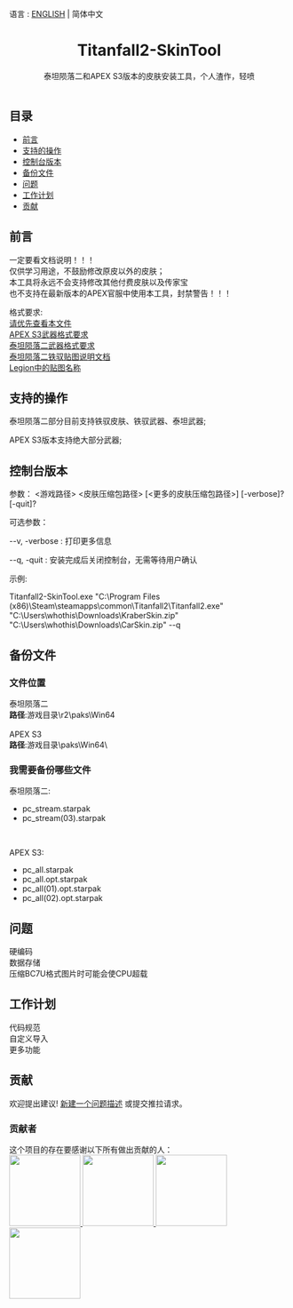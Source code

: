 语言 : [ENGLISH](./README.md) | 简体中文 
<h1 align="center">Titanfall2-SkinTool</h1>

<div align="center">泰坦陨落二和APEX S3版本的皮肤安装工具，个人渣作，轻喷</div><br>

## 目录

- [前言](#前言)
- [支持的操作](#支持的操作)
- [控制台版本](#控制台版本)
- [备份文件](#备份文件)
- [问题](#问题)
- [工作计划](#工作计划)
- [贡献](#贡献)

## 前言

一定要看文档说明！！！<br>
仅供学习用途，不鼓励修改原皮以外的皮肤；<br>
本工具将永远不会支持修改其他付费皮肤以及传家宝<br>
也不支持在最新版本的APEX官服中使用本工具，封禁警告！！！

格式要求:<br>
[请优先查看本文件](Documents/请优先查看本文件.txt)<br>
[APEX S3武器格式要求](Documents/APEX_S3武器格式要求.docx)<br>
[泰坦陨落二武器格式要求](Documents/泰坦陨落二武器格式要求.docx)<br>
[泰坦陨落二铁驭贴图说明文档](Documents/泰坦陨落二铁驭贴图说明文档.docx)<br>
[Legion中的贴图名称](Documents/Legion中的贴图名称.txt)

## 支持的操作

泰坦陨落二部分目前支持铁驭皮肤、铁驭武器、泰坦武器;


APEX S3版本支持绝大部分武器;

## 控制台版本
参数： <游戏路径> <皮肤压缩包路径> [<更多的皮肤压缩包路径>] [-verbose]? [-quit]?

可选参数：

--v, -verbose : 打印更多信息

--q, -quit : 安装完成后关闭控制台，无需等待用户确认

示例:

Titanfall2-SkinTool.exe "C:\Program Files (x86)\Steam\steamapps\common\Titanfall2\Titanfall2.exe" "C:\Users\whothis\Downloads\KraberSkin.zip" "C:\Users\whothis\Downloads\CarSkin.zip" --q

## 备份文件

### 文件位置

泰坦陨落二<br>
**路径**:游戏目录\r2\paks\Win64\
<br>
APEX S3<br>
**路径**:游戏目录\paks\Win64\


### 我需要备份哪些文件

泰坦陨落二:
<br>
- pc_stream.starpak
- pc_stream(03).starpak
<br>

APEX S3:
<br>
- pc_all.starpak
- pc_all.opt.starpak
- pc_all(01).opt.starpak
- pc_all(02).opt.starpak


## 问题
硬编码<br>
数据存储<br>
压缩BC7U格式图片时可能会使CPU超载<br>


## 工作计划

代码规范
<br>
自定义导入
<br>
更多功能 

## 贡献
欢迎提出建议! [新建一个问题描述](https://github.com/zxcPandora/Titanfall2-SkinTool/issues/new) 或提交推拉请求。

### 贡献者

这个项目的存在要感谢以下所有做出贡献的人：
<a href="https://github.com/zxcPandora/Titanfall2-SkinTool/graphs/contributors"><br>
  <img src="https://avatars.githubusercontent.com/u/81985226?v=4" width="128" height="128">
  <img src="https://avatars.githubusercontent.com/u/18037145?v=4" width="128" height="128">
  <img src="https://avatars.githubusercontent.com/u/18683538?v=4" width="128" height="128">
  <img src="https://avatars.githubusercontent.com/u/37307454?v=4" width="128" height="128">
</a>

